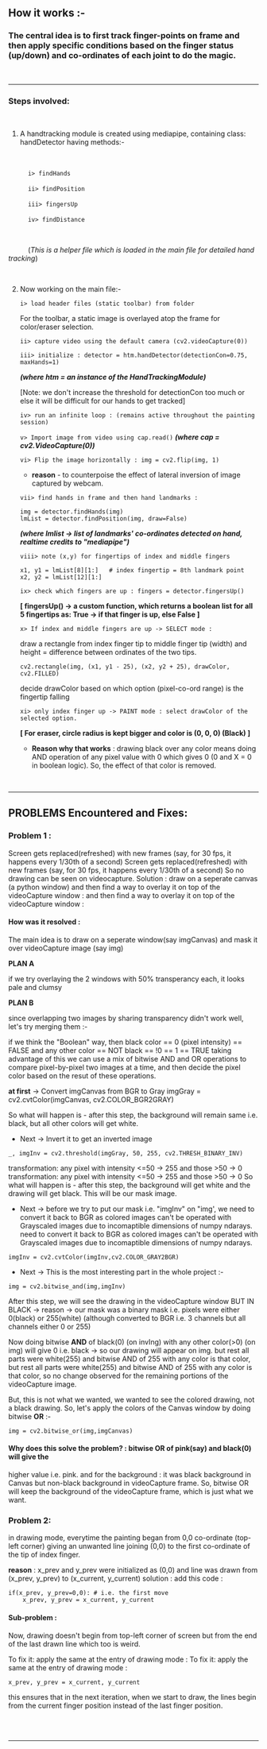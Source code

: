 ## How it works :-


### The central idea is to first track finger-points on frame and then apply specific conditions based on the finger status (up/down) and co-ordinates of each joint to do the magic.

<br>

<hr>

### Steps involved:

<br>

1. A handtracking module is created using mediapipe,
    containing class: handDetector
    having methods:-

<br>

  &nbsp;&nbsp;&nbsp;&nbsp;&nbsp;&nbsp;&nbsp;&nbsp;&nbsp;&nbsp;`i> findHands`

  &nbsp;&nbsp;&nbsp;&nbsp;&nbsp;&nbsp;&nbsp;&nbsp;&nbsp;&nbsp;`ii> findPosition`

  &nbsp;&nbsp;&nbsp;&nbsp;&nbsp;&nbsp;&nbsp;&nbsp;&nbsp;&nbsp;`iii> fingersUp`

  &nbsp;&nbsp;&nbsp;&nbsp;&nbsp;&nbsp;&nbsp;&nbsp;&nbsp;&nbsp;`iv> findDistance`

<br>
    
  &nbsp;&nbsp;&nbsp;&nbsp;&nbsp;&nbsp;&nbsp;&nbsp;&nbsp;&nbsp;(_This is a helper file which is loaded in the main file for detailed hand tracking_)

  <br>

2.  Now working on the main file:-

    `i> load header files (static toolbar) from folder`

    For the toolbar, a static image is overlayed atop the frame for color/eraser selection.

    `ii> capture video using the default camera (cv2.videoCapture(0))`

    `iii> initialize : detector = htm.handDetector(detectionCon=0.75, maxHands=1)`

    **_(where htm = an instance of the HandTrackingModule)_**

    [Note: we don't increase the threshold for detectionCon too much or else it will be difficult for our hands to get tracked]

    `iv> run an infinite loop : (remains active throughout the painting session)`

    `v> Import image from video using cap.read()` **_(where cap = cv2.VideoCapture(0))_**

    `vi> Flip the image horizontally : img = cv2.flip(img, 1)`

    - **reason** - to counterpoise the effect of lateral inversion of image captured by webcam.

    `vii> find hands in frame and then hand landmarks :`

    ```
    img = detector.findHands(img)
    lmList = detector.findPosition(img, draw=False)
    ```

    **_(where lmlist -> list of landmarks' co-ordinates detected on hand, realtime credits to "mediapipe")_**

    `viii> note (x,y) for fingertips of index and middle fingers`

    ```
    x1, y1 = lmList[8][1:]   # index fingertip = 8th landmark point
    x2, y2 = lmList[12][1:]
    ```

    `ix> check which fingers are up : fingers = detector.fingersUp()`

    **[ fingersUp() -> a custom function, which returns a boolean list for all 5 fingertips as:
    True -> if that finger is up, else False ]**

    `x> If index and middle fingers are up -> SELECT mode :`

    draw a rectangle from index finger tip to middle finger tip (width)
    and height = difference between ordinates of the two tips.

    ```
    cv2.rectangle(img, (x1, y1 - 25), (x2, y2 + 25), drawColor, cv2.FILLED)
    ```

    decide drawColor based on which option (pixel-co-ord range) is the fingertip falling

    `xi> only index finger up -> PAINT mode : select drawColor of the selected option.`

    **[ For eraser, circle radius is kept bigger and color is (0, 0, 0) (Black) ]**

    - **Reason why that works** : drawing black over any color means doing AND operation of any pixel value with 0 which gives 0 (0 and X = 0 in boolean logic). So, the effect of that color is removed.


<br>

<hr>




## PROBLEMS Encountered and Fixes:

### Problem 1 :

Screen gets replaced(refreshed) with new frames (say, for 30 fps, it happens every 1/30th of a second)
Screen gets replaced(refreshed) with new frames (say, for 30 fps, it happens every 1/30th of a second)
So no drawing can be seen on videocapture.
Solution : draw on a seperate canvas (a python window)
and then find a way to overlay it on top of the videoCapture window :
and then find a way to overlay it on top of the videoCapture window :

#### How was it resolved :

The main idea is to draw on a seperate window(say imgCanvas) and mask it over
videoCapture image (say img)


**PLAN A**

if we try overlaying the 2 windows with 50% transperancy each, it looks pale and clumsy

**PLAN B**

since overlapping two images by sharing transparency didn't work well, let's try merging them :-

if we think the "Boolean" way, then black color == 0 (pixel intensity) == FALSE and any other color == NOT black == !0 == 1 == TRUE
taking advantage of this we can use a mix of bitwise AND and OR operations to compare pixel-by-pixel two images at a time, 
and then decide the pixel color based on the resut of these operations.

**at first** -> Convert imgCanvas from BGR to Gray
imgGray = cv2.cvtColor(imgCanvas, cv2.COLOR_BGR2GRAY)

So what will happen is - after this step, the background will remain
same i.e. black, but all other colors will get white.

- Next -> Invert it to get an inverted image

```
_, imgInv = cv2.threshold(imgGray, 50, 255, cv2.THRESH_BINARY_INV)
```
transformation: any pixel with intensity <=50 -> 255 and those >50 -> 0
transformation: any pixel with intensity <=50 -> 255 and those >50 -> 0
So what will happen is - after this step, the background will get white
and the drawing will get black. This will be our mask image.

- Next -> before we try to put our mask i.e. "imgInv" on "img', we
  need to convert it back to BGR as colored images can't be operated with Grayscaled images due to incomaptible dimensions of numpy ndarays.
  need to convert it back to BGR as colored images can't be operated with Grayscaled images due to incomaptible dimensions of numpy ndarays.

```
imgInv = cv2.cvtColor(imgInv,cv2.COLOR_GRAY2BGR)
```

- Next -> This is the most interesting part in the whole project :-

```
img = cv2.bitwise_and(img,imgInv)
```

After this step, we will see the drawing in the videoCapture window
BUT IN BLACK -> reason -> our mask was a binary mask
i.e. pixels were either 0(black) or 255(white) (although converted to BGR i.e. 3 channels
but all channels either 0 or 255)

Now doing bitwise **AND** of black(0) (on invIng) with any other color(>0) (on img)
will give 0 i.e. black -> so our drawing will appear on img.
but rest all parts were white(255) and bitwise AND of 255 with any color is that color,
but rest all parts were white(255) and bitwise AND of 255 with any color is that color,
so no change observed for the remaining portions of the videoCapture image.

But, this is not what we wanted, we wanted to see the colored drawing, not a black drawing.
So, let's apply the colors of the Canvas window by doing bitwise **OR** :-

```
img = cv2.bitwise_or(img,imgCanvas)
```

#### Why does this solve the problem? : bitwise OR of pink(say) and black(0) will give the

higher value i.e. pink.
and for the background : it was black background in Canvas but non-black background in
videoCapture frame. So, bitwise OR will keep the background of the videoCapture frame,
which is just what we want.

### Problem 2:

in drawing mode, everytime the painting began from 0,0 co-ordinate (top-left corner) giving an unwanted line joining (0,0) to the first co-ordinate of the tip of index finger.

**reason** : x_prev and y_prev were initialized as (0,0) and line was drawn
from (x_prev, y_prev) to (x_current, y_current)
solution : add this code :

```
if(x_prev, y_prev=0,0): # i.e. the first move
	x_prev, y_prev = x_current, y_current
```

#### Sub-problem :

Now, drawing doesn't begin from top-left corner of screen but from the
end of the last drawn line which too is weird.

To fix it: apply the same at the entry of drawing mode :
To fix it: apply the same at the entry of drawing mode :

```
x_prev, y_prev = x_current, y_current
```

this ensures that in the next iteration, when we start to draw, the lines begin from the current finger position instead of the last finger position.

<br>
<br>

-------------------------------------------------------------------
